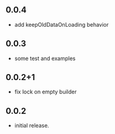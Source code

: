 ## 0.0.4
* add keepOldDataOnLoading behavior

## 0.0.3
* some test and examples

## 0.0.2+1
* fix lock on empty builder

## 0.0.2
* initial release.
